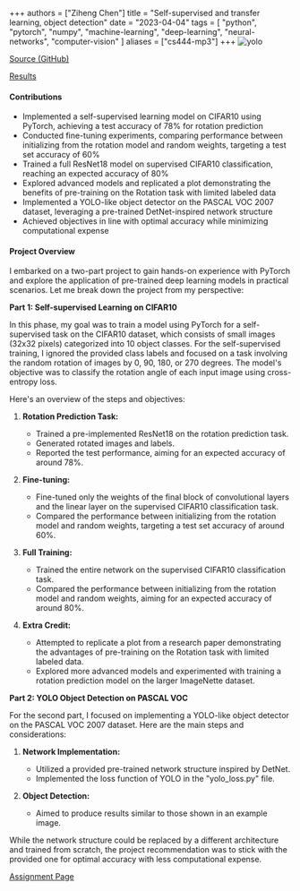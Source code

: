 +++
authors = ["Ziheng Chen"]
title = "Self-supervised and transfer learning, object detection"
date = "2023-04-04"
tags = [
    "python", "pytorch", "numpy", "machine-learning", "deep-learning", "neural-networks", "computer-vision"
]
aliases = ["cs444-mp3"]
+++
![yolo](/images/projects/cs444-mp3.png)


[Source (GitHub)](https://github.com/zihengjackchen/CS444-Deep-Learning/tree/main/assignment3%20-%20Self-supervised%20and%20transfer%20learning%2C%20object%20detection)

[Results](https://github.com/zihengjackchen/CS444-Deep-Learning/blob/main/assignment3%20-%20Self-supervised%20and%20transfer%20learning%2C%20object%20detection/zihengc2_yutongz7_mp3_report.pdf)

#### Contributions
- Implemented a self-supervised learning model on CIFAR10 using PyTorch, achieving a test accuracy of 78% for rotation prediction
- Conducted fine-tuning experiments, comparing performance between initializing from the rotation model and random weights, targeting a test set accuracy of 60%
- Trained a full ResNet18 model on supervised CIFAR10 classification, reaching an expected accuracy of 80%
- Explored advanced models and replicated a plot demonstrating the benefits of pre-training on the Rotation task with limited labeled data
- Implemented a YOLO-like object detector on the PASCAL VOC 2007 dataset, leveraging a pre-trained DetNet-inspired network structure
- Achieved objectives in line with optimal accuracy while minimizing computational expense


#### Project Overview
I embarked on a two-part project to gain hands-on experience with PyTorch and explore the application of pre-trained deep learning models in practical scenarios. Let me break down the project from my perspective:

**Part 1: Self-supervised Learning on CIFAR10**

In this phase, my goal was to train a model using PyTorch for a self-supervised task on the CIFAR10 dataset, which consists of small images (32x32 pixels) categorized into 10 object classes. For the self-supervised training, I ignored the provided class labels and focused on a task involving the random rotation of images by 0, 90, 180, or 270 degrees. The model's objective was to classify the rotation angle of each input image using cross-entropy loss.

Here's an overview of the steps and objectives:

1. **Rotation Prediction Task:**
   - Trained a pre-implemented ResNet18 on the rotation prediction task.
   - Generated rotated images and labels.
   - Reported the test performance, aiming for an expected accuracy of around 78%.

2. **Fine-tuning:**
   - Fine-tuned only the weights of the final block of convolutional layers and the linear layer on the supervised CIFAR10 classification task.
   - Compared the performance between initializing from the rotation model and random weights, targeting a test set accuracy of around 60%.

3. **Full Training:**
   - Trained the entire network on the supervised CIFAR10 classification task.
   - Compared the performance between initializing from the rotation model and random weights, aiming for an expected accuracy of around 80%.

4. **Extra Credit:**
   - Attempted to replicate a plot from a research paper demonstrating the advantages of pre-training on the Rotation task with limited labeled data.
   - Explored more advanced models and experimented with training a rotation prediction model on the larger ImageNette dataset.

**Part 2: YOLO Object Detection on PASCAL VOC**

For the second part, I focused on implementing a YOLO-like object detector on the PASCAL VOC 2007 dataset. Here are the main steps and considerations:

1. **Network Implementation:**
   - Utilized a provided pre-trained network structure inspired by DetNet.
   - Implemented the loss function of YOLO in the "yolo_loss.py" file.

2. **Object Detection:**
   - Aimed to produce results similar to those shown in an example image.

While the network structure could be replaced by a different architecture and trained from scratch, the project recommendation was to stick with the provided one for optimal accuracy with less computational expense.

[Assignment Page](https://slazebni.cs.illinois.edu/spring23/assignment3.html)

